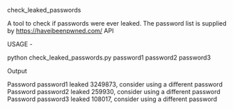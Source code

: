 check_leaked_passwords

A tool to check if passwords were ever leaked.
The password list is supplied by https://haveibeenpwned.com/ API 

USAGE - 

python check_leaked_passwords.py password1 password2 password3

Output

Password password1 leaked 3249873,  consider using a different password
Password password2 leaked 259930,  consider using a different password
Password password3 leaked 108017,  consider using a different password